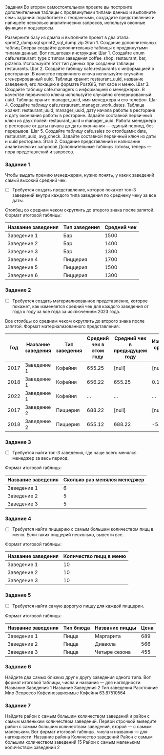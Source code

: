 Задания
Во втором самостоятельном проекте вы построите дополнительные таблицы с продвинутыми типами данных и выполните семь заданий: поработаете с геоданными, создадите представления и напишете несколько аналитических запросов, используя оконные функции и подзапросы.

Разверните базу из дампа и выполните проект в два этапа.
sprint2_dump.sql
sprint2_sql_dump.zip
Этап 1. Создание дополнительных таблиц
Сперва создайте дополнительные таблицы с продвинутыми типами данных. 
Вот пошаговая инструкция:
Шаг 1. Cоздайте enum cafe.restaurant_type с типом заведения coffee_shop, restaurant, bar, pizzeria. Используйте этот тип данных при создании таблицы restaurants.
Шаг 2. Создайте таблицу cafe.restaurants с информацией о ресторанах. В качестве первичного ключа используйте случайно сгенерированный uuid. Таблица хранит: restaurant_uuid, название заведения, его локацию в формате PostGIS, тип кафе и меню.
Шаг 3. Создайте таблицу cafe.managers с информацией о менеджерах. В качестве первичного ключа используйте случайно сгенерированный uuid. Таблица хранит: manager_uuid, имя менеджера и его телефон.
Шаг 4. Создайте таблицу cafe.restaurant_manager_work_dates. Таблица хранит: restaurant_uuid, manager_uuid, дату начала работы в ресторане и дату окончания работы в ресторане. Задайте составной первичный ключ из двух полей: restaurant_uuid и manager_uuid. Работа менеджера в ресторане от даты начала до даты окончания — единый период, без перерывов.
Шаг 5. Создайте таблицу cafe.sales со столбцами: date, restaurant_uuid, avg_check. Задайте составной первичный ключ из даты и uuid ресторана.
Этап 2. Создание представлений и написание аналитических запросов
Дополнительные таблицы готовы, теперь — пора представлений и запросов.

### Задание 1
Чтобы выдать премию менеджерам, нужно понять, у каких заведений самый высокий средний чек. 
- [ ] Требуется создать представление, которое покажет топ-3 заведений внутри каждого типа заведения по среднему чеку за все даты. 

Столбец со средним чеком округлить до второго знака после запятой.
Формат итоговой таблицы:

| Название заведения  | Тип заведения | Средний чек  |
| ---- | ---- | ---- |
|  Заведение 1  |  Бар  |  1500  |
|  Заведение 2  |  Бар  |  1400  |
|  Заведение 3  |  Бар  |  1300  |
|  Заведение 4  |  Пиццерия  |  1700  |
|  Заведение 5  |  Пиццерия  |  1500  |
|  Заведение 6  |  Пиццерия  |  1300  |

### Задание 2
- [ ] Требуется создать материализованное представление, которое покажет, как изменяется средний чек для каждого заведения от года к году за все года за исключением 2023 года.

Все столбцы со средним чеком округлить до второго знака после запятой.
Формат материализованного представления:

| Год  | Название заведения | Тип заведения  | Средний чек в этом году | Средний чек в предыдущем году | Изменение ср. чека в % |
| ---- | ---- | ---- | ---- | ---- | ---- |
|  2017  |  Заведение 1  |  Кофейня  |  655.25  |  [null]  |  [null]  |
|  2018  |  Заведение 1  |  Кофейня  |  656.22  |  655.25  |  0.15  |
|  2022  |  Заведение 1  |  Кофейня  |  …  |  …  |  …  |
|  2017  |  Заведение 2  |  Пиццерия  |  688.22  |  [null]  |  [null]  |
|  2018  |  Заведение 2  |  Пиццерия  |  655.12  |  688.22  |  -5.05  |

### Задание 3
- [ ] Требуется найти топ-3 заведения, где чаще всего менялся менеджер за весь период.

Формат итоговой таблицы:

| Название заведения  | Сколько раз менялся менеджер |
| ------------- | --- |
|  Заведение 1  |  6  |
|  Заведение 2  |  5  |
|  Заведение 3  |  5  |

### Задание 4
- [ ] Требуется найти пиццерию с самым большим количеством пицц в меню. Если таких пиццерий несколько, вывести все.

Формат итоговой таблицы:

| Название заведения  | Количество пицц в меню |
| ------------- | ---- |
|  Заведение 1  |  10  |
|  Заведение 2  |  10  |
|  Заведение 3  |  10  |

### Задание 5
- [ ] Требуется найти самую дорогую пиццу для каждой пиццерии.

Формат итоговой таблицы:

| Название заведения  | Тип блюда | Название пиццы  | Цена |
| ---- | ---- | ---- | ---- |
|  Заведение 1  |  Пицца  |  Маргарита  |  689  |
|  Заведение 2  |  Пицца  |  Диавола  |  566  |
|  Заведение 3  |  Пицца  |  Четыре сезона  |  455  |

### Задание 6
Найдите два самых близких друг к другу заведения одного типа.
Вот формат итоговой таблицы, числа и названия — для наглядности:
Название Заведения 1	Название Заведения 2	Тип заведения	Расстояние
Мир Эспрессо	Кофеинозависимые	Кофейня	63.67510564

### Задание 7
Найдите район с самым большим количеством заведений и район с самым маленьким количеством заведений. Первой строчкой выведите район с самым большим количеством заведений, второй — с самым маленьким. 
Вот формат итоговой таблицы, числа и названия — для наглядности:
Название района	Количество заведений
Район с самым большим количеством заведений	15
Район с самым маленьким количеством заведений	2
